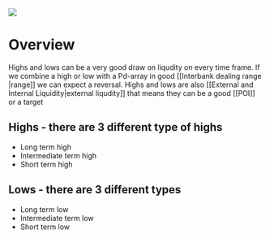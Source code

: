 
![](https://i.imgur.com/UKEAomv.png)

# Overview
Highs and lows can be a very good draw on liqudity on every time frame. If we combine a high or low with a Pd-array in good [[Interbank dealing range |range]] we can expect a reversal. Highs and lows are also [[External and Internal Liquidity|external liqudity]] that means they can be a good [[POI]] or a target

## Highs - there are 3 different type of highs
- Long term high
- Intermediate term high
- Short term high

## Lows - there are 3 different types
- Long term low 
- Intermediate term low 
- Short term low



